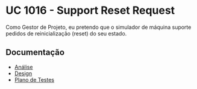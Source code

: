 # UC 1016 - Support Reset Request #

Como Gestor de Projeto, eu pretendo que o simulador de máquina suporte pedidos de reinicialização (reset) do seu estado.

## Documentação

* [Análise](SupportResetRequest-ANALYSIS.md)
* [Design](SupportResetRequest-DESIGN.md)
* [Plano de Testes](SupportResetRequest-TESTPLAN.md)